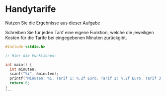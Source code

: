 # Handytarife

Nutzen Sie die Ergebnisse aus [dieser Aufgabe](https://github.com/LosWochos76/GrundlagenDerProgrammierungInC/blob/main/05%20-%20Auswahlanweisungen/09.md.) 

Schreiben Sie für jeden Tarif eine eigene Funktion, welche die jeweiligen Kosten für die Tarife bei eingegebenen Minuten zurückgibt.

```cpp
#include <stdio.h>

// Hier die Funktionen:

int main() {
  int minuten;
  scanf("%i", &minuten);
  printf("Minuten: %i. Tarif 1: %.2f Euro. Tarif 2: %.2f Euro. Tarif 3: %.2f Euro\n", minuten, tarifEins(minuten), tarifZwei(minuten), tarifDrei(minuten));
  return 0;
}
´´´